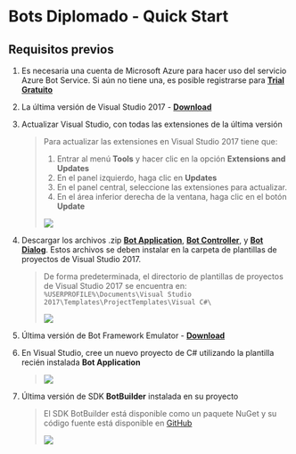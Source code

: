 # Bots Diplomado - Quick Start

## Requisitos previos

1. Es necesaria una cuenta de Microsoft Azure para hacer uso del servicio Azure Bot Service. Si aún no tiene una, es posible registrarse para [**Trial Gratuito**](https://aka.ms/bots-azure-free/)
2. La última versión de Visual Studio 2017 - [**Download**](https://www.visualstudio.com/downloads/)

3. Actualizar Visual Studio, con todas las extensiones de la última versión

    > Para actualizar las extensiones en Visual Studio 2017 tiene que:
    > 1. Entrar al menú **Tools** y hacer clic en la opción **Extensions and Updates**
    > 2. En el panel izquierdo, haga clic en **Updates**
    > 3. En el panel central, seleccione las extensiones para actualizar.
    > 4. En el área inferior derecha de la ventana, haga clic en el botón **Update**
    >
    >![](https://raw.githubusercontent.com/CommunityBootcamp/Maratona-BOTs/master/QuickStart/images/07.PNG)

4. Descargar los archivos .zip [**Bot Application**](http://aka.ms/bf-bc-vstemplate), [**Bot Controller**](http://aka.ms/bf-bc-vscontrollertemplate), y [**Bot Dialog**](http://aka.ms/bf-bc-vsdialogtemplate). Estos archivos se deben instalar en la carpeta de plantillas de proyectos de Visual Studio 2017.
    > De forma predeterminada, el directorio de plantillas de proyectos de Visual Studio 2017 se encuentra en:
    > `%USERPROFILE%\Documents\Visual Studio 2017\Templates\ProjectTemplates\Visual C#\`
    >
    >![](https://raw.githubusercontent.com/CommunityBootcamp/Maratona-BOTs/master/QuickStart/images/03.PNG)

5. Última versión de Bot Framework Emulator - [**Download**](https://github.com/Microsoft/BotFramework-Emulator/releases)

6. En Visual Studio, cree un nuevo proyecto de C# utilizando la plantilla recién instalada **Bot Application**
    >
    > ![](https://raw.githubusercontent.com/CommunityBootcamp/Maratona-BOTs/master/QuickStart/images/06.PNG)

7. Última versión de SDK **BotBuilder** instalada en su proyecto
    > El SDK BotBuilder está disponible como un paquete NuGet y su código fuente está disponible en [GitHub](https://github.com/Microsoft/BotBuilder)
    >
    > ![](https://raw.githubusercontent.com/CommunityBootcamp/Maratona-BOTs/master/QuickStart/images/04.PNG)

